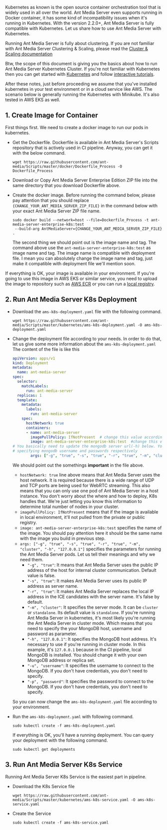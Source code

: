 Kubernetes as known is the open source container orchestration tool that is widely used in all over the world. Ant Media Server even supports running in Docker container, it has some kind of incompatibility issues when it's running in Kubernetes. With the version 2.2.0+, Ant Media Server is fully compatible with Kubernetes. Let us share how to use Ant Media Server with Kubernetes.

Running Ant Media Server is fully about clustering. If you are not familiar with Ant Media Server Clustering & Scaling, please read the [Cluster & Scaling documentation](Clustering-&-Scaling)

Btw, the scope of this document is giving you the basics about how to run Ant Media Server Kubernetes Cluster. If you're not familiar with Kubernetes then you can get started with [Kubernetes](https://kubernetes.io/docs/home/) and follow [interactive tutorials](https://kubernetes.io/docs/tutorials/kubernetes-basics/create-cluster/cluster-intro/).

After these notes, just before proceeding we assume that you've installed kubernetes in your test environment or in a cloud service like AWS. The scenario below is generally running the Kubernetes with Minikube. It's also tested in AWS EKS as well.

## 1. Create Image for Container
First things first. We need to create a docker image to run our pods in kubernetes.

* Get the Dockerfile. Dockerfile is available in Ant Media Server's Scripts repository that is actively used in CI pipeline. Anyway, you can get it with the below command. 
  ```
  wget https://raw.githubusercontent.com/ant-media/Scripts/master/docker/Dockerfile_Process -O Dockerfile_Process
  ``` 
* Download or Copy Ant Media Server Enterprise Edition ZIP file into the same directory that you download Dockerfile above. 

* Create the docker image. Before running the command below, please pay attention that you should replace `{CHANGE_YOUR_ANT_MEDIA_SERVER_ZIP_FILE}` in the command below with your exact Ant Media Server ZIP file name.

  ```
  sudo docker build --network=host --file=Dockerfile_Process -t ant-media-server-enterprise-k8s:test 
   --build-arg AntMediaServer={CHANGE_YOUR_ANT_MEDIA_SERVER_ZIP_FILE} .
  ```

  The second thing we should point out is the image name and tag. The command above use the `ant-media-server-enterprise-k8s:test` as image name and tag. The image name is compatible with deployment file. I mean you can absolutely change the image name and tag, just make it compatible with deployment file we'll mention soon. 

If everything is OK, your image is available in your environment. If you're going to use this image in AWS EKS or similar service, you need to upload the image to repository such as [AWS ECR](https://aws.amazon.com/ecr/) or you can run a [local registry](https://docs.docker.com/registry/deploying/#run-a-local-registry).   

## 2. Run Ant Media Server K8s Deployment

* Download the `ams-k8s-deployment.yaml` file with the following command. 
  ```
  wget https://raw.githubusercontent.com/ant-media/Scripts/master/kubernetes/ams-k8s-deployment.yaml -O ams-k8s-deployment.yaml
  ```
* Change the deployment file according to your needs. In order to do that, let us give some more information about the `ams-k8s-deployment.yaml`  The content of the file is like this
  ```yml
  apiVersion: apps/v1
  kind: Deployment
  metadata:
    name: ant-media-server
  spec:
    selector:
      matchLabels:
        run: ant-media-server
    replicas: 1
    template:
      metadata:
        labels:
          run: ant-media-server
      spec:
        hostNetwork: true
        containers:
        - name: ant-media-server
          imagePullPolicy: IfNotPresent  # change this value accordingly. It can be Never, Always or IfNotPresent
          image: ant-media-server-enterprise-k8s:test  #change this value according to your image.
  # You basically need to update the mongodb server url(-h) below. You may also need to add -u and -p parameters for
  # specifying mongodb username and passwords respectively 
          args: ["-g", "true", "-s", "true", "-r", "true", "-m", "cluster", "-h", "127.0.0.1"]  
  ```

  We should point out the somethings **important** in the file above.
  * `hostNetwork: true` line above means that Ant Media Server uses the host network. It is required because there is a wide range of UDP and TCP ports are being used for WebRTC streaming. This also means that you can only use one pod of Ant Media Server in a host instance. You don't worry about the where and how to deploy, K8s handles that. We're just letting you know this information to determine total number of nodes in your cluster.   
  * `imagePullPolicy: IfNotPresent` means that if the image is available in local environment, it'll not pulled from the private or public registry. 
  * `image: ant-media-server-enterprise-k8s:test` specifies the name of the image. You should pay attention here it should be the same name with the image you build in previous step.
  * `args: ["-g", "true", "-s", "true", "-r", "true", "-m", "cluster", "-h", "127.0.0.1"]` specifies the parameters for running the Ant Media Server pods. Let us tell their meanings and why we need them.
    * `"-g", "true"`: It means that Ant Media Server uses the public IP address of the host for internal cluster communication. Default value is false. 
    * `"-s", "true"`: It makes Ant Media Server uses its public IP address as server name.
    * `"-r", "true"`: It makes Ant Media Server replaces the local IP address in the ICE candidates with the server name. It's false by default.
    * `"-m", "cluster"`: It specifies the server mode. It can be `cluster` or `standalone`. Its default value is `standalone`. If you're running Ant Media Server in kubernetes, it's most likely you're running the Ant Media Server in cluster mode. Which means that you need to specify the your MongoDB host, username and password as parameter. 
    * `"-h", "127.0.0.1"`: It specifies the MongoDB host address. It's necessary to use if you're running in cluster mode. In this example, it's `127.0.0.1` because in the CI pipeline, local MongoDB is installed. You should change it with your own MongoDB address or replica set. 
    * `"-u", "username"`: It specifies the username to connect to the MongoDB. If you don't have credentials, you don't need to specify. 
    * `"-p", "password"`: It specifies the password to connect to the MongoDB. If you don't have credentials, you don't need to specify.

  So you can now change the `ams-k8s-deployment.yaml` file according to your environment. 

* Run the `ams-k8s-deployment.yaml` with following command. 
  ```
  sudo kubectl create -f ams-k8s-deployment.yaml
  ```
  If everything is OK, you'll have a running deployment. You can query your deployment with the following command. 
  ```
  sudo kubectl get deployments
  ```

## 3. Run Ant Media Server K8s Service
Running Ant Media Server K8s Service is the easiest part in pipeline.
* Download the K8s Service file
  ```
  wget https://raw.githubusercontent.com/ant-media/Scripts/master/kubernetes/ams-k8s-service.yaml -O ams-k8s-service.yaml
  ```
* Create the Service
  ```
  sudo kubectl create -f ams-k8s-service.yaml
  ```


 
